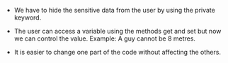 * We have to hide the sensitive data from the user by using the private keyword. 

* The user can access a variable using the methods get and set but now we can control the value. Example: A guy cannot be 8 metres.

*  It is easier to change one part of the code without affecting the others.